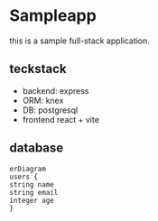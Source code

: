 # Sampleapp

this is a sample full-stack application.

## teckstack

- backend: express
- ORM: knex
- DB: postgresql
- frontend react + vite

## database

```mermaid
erDiagram
users {
string name
string email
integer age
}


```

